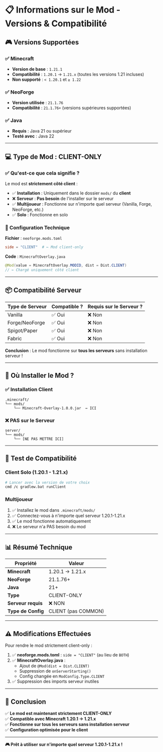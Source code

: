 # 📋 Informations sur le Mod - Versions & Compatibilité

## 🎮 Versions Supportées

### ✅ Minecraft
- **Version de base** : `1.21.1`
- **Compatibilité** : `1.20.1` → `1.21.x` (toutes les versions 1.21 incluses)
- **Non supporté** : `< 1.20.1` et `≥ 1.22`

### ✅ NeoForge
- **Version utilisée** : `21.1.76`
- **Compatibilité** : `21.1.76+` (versions supérieures supportées)

### ✅ Java
- **Requis** : Java 21 ou supérieur
- **Testé avec** : Java 22

---

## 💻 Type de Mod : **CLIENT-ONLY**

### ✅ Qu'est-ce que cela signifie ?

Le mod est **strictement côté client** :
- ✅ **Installation** : Uniquement dans le dossier `mods/` du **client**
- ❌ **Serveur** : **Pas besoin** de l'installer sur le serveur
- ✅ **Multijoueur** : Fonctionne sur n'importe quel serveur (Vanilla, Forge, NeoForge, etc.)
- ✅ **Solo** : Fonctionne en solo

### 🔧 Configuration Technique

**Fichier** : `neoforge.mods.toml`
```toml
side = "CLIENT"  # ← Mod client-only
```

**Code** : `MinecraftOverlay.java`
```java
@Mod(value = MinecraftOverlay.MODID, dist = Dist.CLIENT)
// ← Chargé uniquement côté client
```

---

## 📦 Compatibilité Serveur

| Type de Serveur | Compatible ? | Requis sur le Serveur ? |
|-----------------|--------------|------------------------|
| Vanilla | ✅ Oui | ❌ Non |
| Forge/NeoForge | ✅ Oui | ❌ Non |
| Spigot/Paper | ✅ Oui | ❌ Non |
| Fabric | ✅ Oui | ❌ Non |

**Conclusion** : Le mod fonctionne sur **tous les serveurs** sans installation serveur !

---

## 🎯 Où Installer le Mod ?

### ✅ Installation Client
```
.minecraft/
└── mods/
    └── Minecraft-Overlay-1.0.0.jar  ← ICI
```

### ❌ PAS sur le Serveur
```
server/
└── mods/
    └── [NE PAS METTRE ICI]
```

---

## 🚀 Test de Compatibilité

### Client Solo (1.20.1 - 1.21.x)
```bash
# Lancer avec la version de votre choix
cmd /c gradlew.bat runClient
```

### Multijoueur
1. ✅ Installez le mod dans `.minecraft/mods/`
2. ✅ Connectez-vous à n'importe quel serveur 1.20.1-1.21.x
3. ✅ Le mod fonctionne automatiquement
4. ❌ Le serveur n'a PAS besoin du mod

---

## 📊 Résumé Technique

| Propriété | Valeur |
|-----------|--------|
| **Minecraft** | 1.20.1 → 1.21.x |
| **NeoForge** | 21.1.76+ |
| **Java** | 21+ |
| **Type** | CLIENT-ONLY |
| **Serveur requis** | ❌ NON |
| **Type de Config** | CLIENT (pas COMMON) |

---

## ⚠️ Modifications Effectuées

Pour rendre le mod strictement client-only :

1. ✅ **neoforge.mods.toml** : `side = "CLIENT"` (au lieu de `BOTH`)
2. ✅ **MinecraftOverlay.java** : 
   - Ajout de `@Mod(dist = Dist.CLIENT)`
   - Suppression de `onServerStarting()`
   - Config changée en `ModConfig.Type.CLIENT`
3. ✅ Suppression des imports serveur inutiles

---

## 🎉 Conclusion

✅ **Le mod est maintenant strictement CLIENT-ONLY**  
✅ **Compatible avec Minecraft 1.20.1 → 1.21.x**  
✅ **Fonctionne sur tous les serveurs sans installation serveur**  
✅ **Configuration optimisée pour le client**

---

**🎮 Prêt à utiliser sur n'importe quel serveur 1.20.1-1.21.x !**

